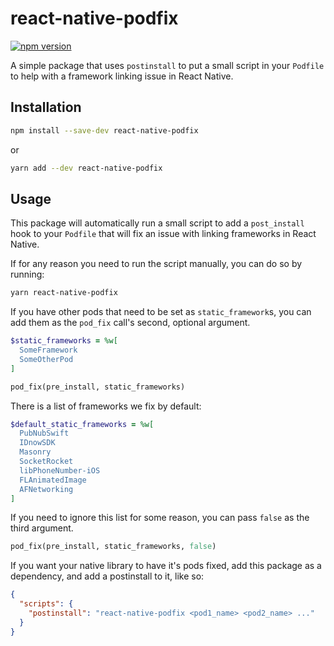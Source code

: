 # react-native-podfix

[![npm version](https://badge.fury.io/js/react-native-podfix.svg)](https://badge.fury.io/js/react-native-podfix)

A simple package that uses `postinstall` to put a small script in your
`Podfile` to help with a framework linking issue in React Native.

## Installation

```bash
npm install --save-dev react-native-podfix
```

or

```bash
yarn add --dev react-native-podfix
```

## Usage

This package will automatically run a small script to add a
`post_install` hook to your `Podfile` that will fix an issue
with linking frameworks in React Native.

If for any reason you need to run the script manually,
you can do so by running:

```bash
yarn react-native-podfix
```

If you have other pods that need to be set as `static_framework`s,
you can add them as the `pod_fix` call's second, optional argument.

```ruby
$static_frameworks = %w[
  SomeFramework
  SomeOtherPod
]

pod_fix(pre_install, static_frameworks)
```

There is a list of frameworks we fix by default:

```ruby
$default_static_frameworks = %w[
  PubNubSwift
  IDnowSDK
  Masonry
  SocketRocket
  libPhoneNumber-iOS
  FLAnimatedImage
  AFNetworking
]
```

If you need to ignore this list for some reason, you can pass `false` as the third argument.

```ruby
pod_fix(pre_install, static_frameworks, false)
```

If you want your native library to have it's pods fixed,
add this package as a dependency, and add a postinstall to it,
like so:

```json
{
  "scripts": {
    "postinstall": "react-native-podfix <pod1_name> <pod2_name> ..."
  }
}
```
